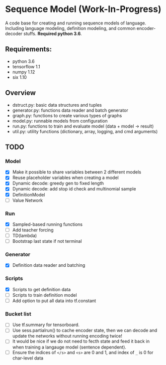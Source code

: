 # Sequence Model (Work-In-Progress)

A code base for creating and running sequence models of language. Including
language modeling, definition modeling, and common encoder-decoder stuffs.
**Required python 3.6**.

## Requirements:
- python 3.6
- tensorflow 1.1
- numpy 1.12
- six 1.10

## Overview
- dstruct.py: basic data structures and tuples
- generator.py: functions data reader and batch generator
- graph.py: functions to create various types of graphs
- model.py: runnable models from configuration
- run.py: functions to train and evaluate model (data + model -> result)
- util.py: utility functions (dictionary, array, logging, and cmd arguments)

## TODO

### Model
- [x] Make it possible to share variables between 2 different models
- [x] Reuse placeholder variables when creating a model
- [x] Dynamic decode: greedy gen to fixed length
- [x] Dynamic decode: add stop id check and multinomial sample
- [x] DefinitionModel
- [ ] Value Network

### Run
- [x] Sampled-based running functions
- [ ] Add teacher forcing
- [ ] TD(lambda)
- [ ] Bootstrap last state if not terminal

### Generator
- [x] Definition data reader and batching

### Scripts
- [x] Scripts to get definition data
- [ ] Scripts to train definition model
- [ ] Add option to put all data into tf.constant

### Bucket list
- [ ] Use tf.summary for tensorboard.
- [ ] Use sess.partialrun() to cache encoder state, then we can decode and update
      the networks without running encoding twice!
- [ ] It would be nice if we do not need to fecth state and feed it back in when
      training a langauge model (sentence dependent).
- [ ] Ensure the indices of `</s>` and `<s>` are 0 and 1,
      and index of `_` is 0 for char-level data
